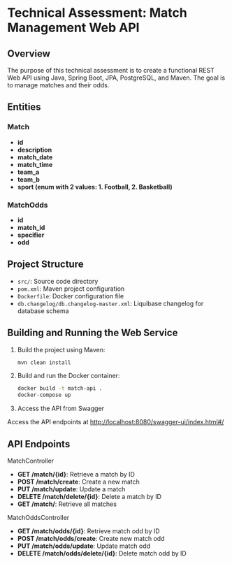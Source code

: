 # Technical Assessment: Match Management Web API

## Overview

The purpose of this technical assessment is to create a functional REST Web API using Java, Spring Boot, JPA, PostgreSQL, and Maven. The goal is to manage matches and their odds.

## Entities

### Match

- **id**
- **description**
- **match_date**
- **match_time**
- **team_a**
- **team_b**
- **sport (enum with 2 values: 1. Football, 2. Basketball)**

### MatchOdds

- **id**
- **match_id**
- **specifier**
- **odd**

## Project Structure

- `src/`: Source code directory
- `pom.xml`: Maven project configuration
- `Dockerfile`: Docker configuration file
- `db.changelog/db.changelog-master.xml`: Liquibase changelog for database schema

## Building and Running the Web Service

1. Build the project using Maven:

    ```bash
    mvn clean install
    ```

2. Build and run the Docker container:

    ```bash
    docker build -t match-api .
    docker-compose up
    ```

3. Access the API from Swagger

Access the API endpoints at [http://localhost:8080/swagger-ui/index.html#/](http://localhost:8080/swagger-ui/index.html#/)

## API Endpoints

MatchController

- **GET /match/{id}**: Retrieve a match by ID
- **POST /match/create**: Create a new match
- **PUT /match/update**: Update a match
- **DELETE /match/delete/{id}**: Delete a match by ID
- **GET /match/**: Retrieve all matches

MatchOddsController

- **GET /match/odds/{id}**: Retrieve match odd by ID
- **POST /match/odds/create**: Create new match odd
- **PUT /match/odds/update**: Update match odd
- **DELETE /match/odds/delete/{id}**: Delete match odd by ID

